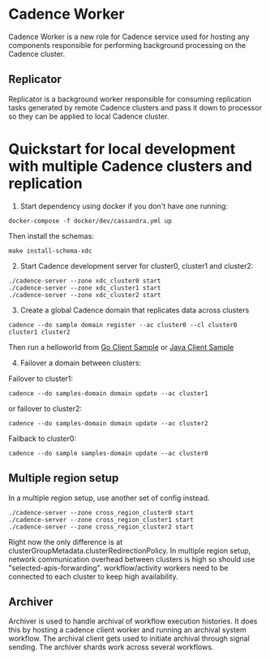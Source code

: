 Cadence Worker
==============

Cadence Worker is a new role for Cadence service used for hosting any
components responsible for performing background processing on the Cadence
cluster.

Replicator
----------

Replicator is a background worker responsible for consuming replication tasks
generated by remote Cadence clusters and pass it down to processor so they
can be applied to local Cadence cluster.

Quickstart for local development with multiple Cadence clusters and replication
====================================
1. Start dependency using docker if you don't have one running:
```
docker-compose -f docker/dev/cassandra.yml up
```
Then install the schemas:
```
make install-schema-xdc
```

2. Start Cadence development server for cluster0, cluster1 and cluster2:
```
./cadence-server --zone xdc_cluster0 start
./cadence-server --zone xdc_cluster1 start
./cadence-server --zone xdc_cluster2 start
```

3. Create a global Cadence domain that replicates data across clusters
```
cadence --do sample domain register --ac cluster0 --cl cluster0 cluster1 cluster2
```
Then run a helloworld from [Go Client Sample](https://github.com/cadence-workflow/cadence-samples/) or [Java Client Sample](https://github.com/cadence-workflow/cadence-java-samples)

4. Failover a domain between clusters:

Failover to cluster1:
```
cadence --do samples-domain domain update --ac cluster1
```
or failover to cluster2:
   ```
   cadence --do samples-domain domain update --ac cluster2
   ```
Failback to cluster0:
```
cadence --do sample samples-domain update --ac cluster0
```

## Multiple region setup
In a multiple region setup, use another set of config instead.

```
./cadence-server --zone cross_region_cluster0 start
./cadence-server --zone cross_region_cluster1 start
./cadence-server --zone cross_region_cluster2 start
```
Right now the only difference is at clusterGroupMetadata.clusterRedirectionPolicy.
In multiple region setup, network communication overhead between clusters is high so should use "selected-apis-forwarding". workflow/activity workers need to be connected to each cluster to keep high availability.


Archiver
--------

Archiver is used to handle archival of workflow execution histories. It does this by hosting a cadence client worker
and running an archival system workflow. The archival client gets used to initiate archival through signal sending. The archiver
shards work across several workflows.

